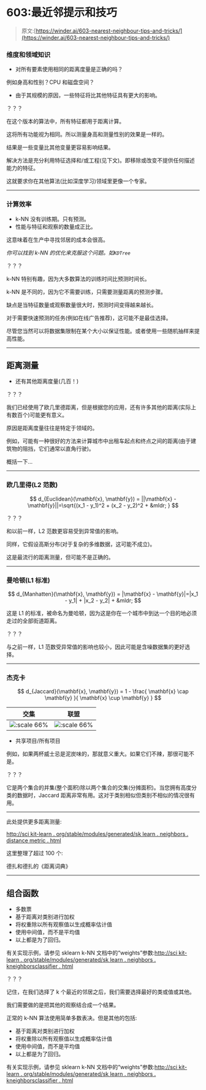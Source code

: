 # 603:最近邻提示和技巧

> 原文:[https://winder.ai/603-nearest-neighbour-tips-and-tricks/](https://winder.ai/603-nearest-neighbour-tips-and-tricks/)

### 维度和领域知识

*   对所有要素使用相同的距离度量是正确的吗？

例如身高和性别？CPU 和磁盘空间？

*   由于其规模的原因，一些特征将比其他特征具有更大的影响。

？？？

在这个版本的算法中，所有特征都用于距离计算。

这将所有功能视为相同。所以测量身高和测量性别的效果是一样的。

结果是一些变量比其他变量更容易影响结果。

解决方法是充分利用特征选择和/或工程(见下文)。即移除或改变不提供任何描述能力的特征。

这就要求你在其他算法(比如深度学习)领域里更像一个专家。

* * *

### 计算效率

*   k-NN 没有训练期。只有预测。
*   性能与特征和观察的数量成正比。

这意味着在生产中寻找邻居的成本会很高。

*你可以找到 k-NN 的优化来克服这个问题。如`KDTree`*

？？？

k-NN 特别有趣，因为大多数算法的训练时间比预测时间长。

k-NN 是不同的，因为它不需要训练，只需要测量距离的预测步骤。

缺点是当特征数量或观察数量很大时，预测时间变得越来越长。

对于需要快速预测的任务(例如在线广告推荐)，这可能不是最佳选择。

尽管您当然可以将数据集限制在某个大小以保证性能。或者使用一些随机抽样来提高性能。

* * *

## 距离测量

*   还有其他距离度量(几百！)

？？？

我们已经使用了欧几里德距离，但是根据您的应用，还有许多其他的距离(实际上有数百个)可能更有意义。

原因是距离度量往往是特定于领域的。

例如，可能有一种很好的方法来计算城市中出租车起点和终点之间的距离(由于建筑物的阻挡，它们通常以直角行驶)。

概括一下&mldr;

* * *

### 欧几里得(L2 范数)

$$ d_{Euclidean}(\mathbf{x}, \mathbf{y}) = ||\mathbf{x} - \mathbf{y}||=\sqrt{(x_1 - y_1)^2 + (x_2 - y_2)^2 + &mldr; } $$

？？？

和以前一样，L2 范数更容易受到异常值的影响。

同样，它假设高斯分布(对于复杂的多维数据，这可能不成立)。

这是最流行的距离测量，但可能不是正确的。

* * *

### 曼哈顿(L1 标准)

$$ d_{Manhatten}(\mathbf{x}, \mathbf{y}) = |\mathbf{x} - \mathbf{y}|=|x_1 - y_1| + |x_2 - y_2| + &mldr; $$

这是 L1 的标准，被命名为曼哈顿，因为这是你在一个城市中到达一个目的地必须走过的全部街道距离。

？？？

与之前一样，L1 范数受异常值的影响也较小，因此可能是含噪数据集的更好选择。

* * *

### 杰克卡

$$ d_{Jaccard}(\mathbf{x}, \mathbf{y}) = 1 - \frac{ \mathbf{x} \cap \mathbf{y} }{ \mathbf{x} \cup \mathbf{y} } $$

| 交集 | 联盟 |
| --- | --- |
| ![:scale 66%](../Images/04634bcfd9fc4e540cab7a71571d4a97.png) | ![:scale 66%](../Images/c4000e1c24f3e3fcca872d00cebb4ac4.png) |

*   共享项目/所有项目

例如，如果两杯威士忌是泥炭味的，那就意义重大。如果它们不辣，那很可能不是。

？？？

它是两个集合的并集(整个面积)除以两个集合的交集(分摊面积)。当您拥有高度分类的数据时，Jaccard 距离非常有用。这对于类别相似但类别不相似的情况很有用。

* * *

此处提供更多距离测量:

[http://sci kit-learn . org/stable/modules/generated/sk learn . neighbors . distance metric . html](http://scikit-learn.org/stable/modules/generated/sklearn.neighbors.DistanceMetric.html)

这里整理了超过 100 个:

德扎和德扎的《距离词典》

* * *

## 组合函数

*   多数票
*   基于距离对类别进行加权
*   将权重除以所有观察值以生成概率估计值
*   使用中间值，而不是平均值
*   以上都是为了回归。

有关实现示例，请参见 sklearn k-NN 文档中的“weights”参数:[http://sci kit-learn . org/stable/modules/generated/sk learn . neighbors . kneighborsclassifier . html](http://scikit-learn.org/stable/modules/generated/sklearn.neighbors.KNeighborsClassifier.html)

？？？

记住，在我们选择了 k 个最近的邻居之后，我们需要选择最好的类或值或其他。

我们需要做的是把其他的观察结合成一个结果。

正常的 k-NN 算法使用简单多数表决。但是其他的包括:

*   基于距离对类别进行加权
*   将权重除以所有观察值以生成概率估计值
*   使用中间值，而不是平均值
*   以上都是为了回归。

有关实现示例，请参见 sklearn k-NN 文档中的“weights”参数:[http://sci kit-learn . org/stable/modules/generated/sk learn . neighbors . kneighborsclassifier . html](http://scikit-learn.org/stable/modules/generated/sklearn.neighbors.KNeighborsClassifier.html)
